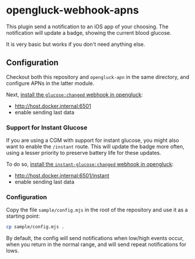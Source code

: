 # opengluck-webhook-apns

This plugin send a notification to an iOS app of your choosing. The
notification will update a badge, showing the current blood glucose.

It is very basic but works if you don't need anything else.

## Configuration

Checkout both this repository and `opengluck-apn` in the same directory, and
configure APNs in the latter module.

Next, [install the `glucose:changed` webhook in
opengluck](https://<your-server>/webhooks/glucose:changed):

- http://host.docker.internal:6501
- enable sending last data

### Support for Instant Glucose

If you are using a CGM with support for instant glucose, you might also want to
enable the `/instant` route. This will update the badge more often, using a
lesser priority to preserve battery life for these updates.

To do so, [install the `instant-glucose:changed` webhook in
opengluck](https://<your-server>/webhooks/instant-glucose:changed):

- http://host.docker.internal:6501/instant
- enable sending last data

### Configuration

Copy the file `sample/config.mjs` in the root of the repository and use it as a starting point:

```bash
cp sample/config.mjs .
```

By default, the config will send notifications when low/high events occur, when you return in the normal range, and will send repeat notifications for lows.
